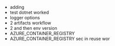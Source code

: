 * adding
* test dotnet worked
* logger options
* 2 artifacts workflow
* 2 and then env version
* AZURE_CONTAINER_REGISTRY
* AZURE_CONTAINER_REGISTRY sec in reuse wor
